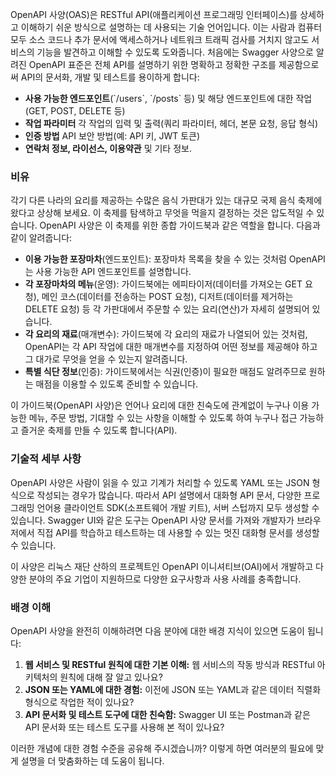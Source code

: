OpenAPI 사양(OAS)은 RESTful API(애플리케이션 프로그래밍 인터페이스)를 상세하고 이해하기 쉬운 방식으로 설명하는 데 사용되는 기술 언어입니다. 이는 사람과 컴퓨터 모두 소스 코드나 추가 문서에 액세스하거나 네트워크 트래픽 검사를 거치지 않고도 서비스의 기능을 발견하고 이해할 수 있도록 도와줍니다. 처음에는 Swagger 사양으로 알려진 OpenAPI 표준은 전체 API를 설명하기 위한 명확하고 정확한 구조를 제공함으로써 API의 문서화, 개발 및 테스트를 용이하게 합니다:

- **사용 가능한 엔드포인트**(\`/users\`, \`/posts\` 등) 및 해당 엔드포인트에 대한 작업(GET, POST, DELETE 등)
- **작업 파라미터** 각 작업의 입력 및 출력(쿼리 파라미터, 헤더, 본문 요청, 응답 형식)
- **인증 방법** API 보안 방법(예: API 키, JWT 토큰)
- **연락처 정보, 라이선스, 이용약관** 및 기타 정보.

### 비유

각기 다른 나라의 요리를 제공하는 수많은 음식 가판대가 있는 대규모 국제 음식 축제에 왔다고 상상해 보세요. 이 축제를 탐색하고 무엇을 먹을지 결정하는 것은 압도적일 수 있습니다. OpenAPI 사양은 이 축제를 위한 종합 가이드북과 같은 역할을 합니다. 다음과 같이 알려줍니다:

- **이용 가능한 포장마차**(엔드포인트): 포장마차 목록을 찾을 수 있는 것처럼 OpenAPI는 사용 가능한 API 엔드포인트를 설명합니다.
- **각 포장마차의 메뉴**(운영): 가이드북에는 에피타이저(데이터를 가져오는 GET 요청), 메인 코스(데이터를 전송하는 POST 요청), 디저트(데이터를 제거하는 DELETE 요청) 등 각 가판대에서 주문할 수 있는 요리(연산)가 자세히 설명되어 있습니다.
- **각 요리의 재료**(매개변수): 가이드북에 각 요리의 재료가 나열되어 있는 것처럼, OpenAPI는 각 API 작업에 대한 매개변수를 지정하여 어떤 정보를 제공해야 하고 그 대가로 무엇을 얻을 수 있는지 알려줍니다.
- **특별 식단 정보**(인증): 가이드북에서는 식권(인증)이 필요한 매점도 알려주므로 원하는 매점을 이용할 수 있도록 준비할 수 있습니다.

이 가이드북(OpenAPI 사양)은 언어나 요리에 대한 친숙도에 관계없이 누구나 이용 가능한 메뉴, 주문 방법, 기대할 수 있는 사항을 이해할 수 있도록 하여 누구나 접근 가능하고 즐거운 축제를 만들 수 있도록 합니다(API).

### 기술적 세부 사항

OpenAPI 사양은 사람이 읽을 수 있고 기계가 처리할 수 있도록 YAML 또는 JSON 형식으로 작성되는 경우가 많습니다. 따라서 API 설명에서 대화형 API 문서, 다양한 프로그래밍 언어용 클라이언트 SDK(소프트웨어 개발 키트), 서버 스텁까지 모두 생성할 수 있습니다. Swagger UI와 같은 도구는 OpenAPI 사양 문서를 가져와 개발자가 브라우저에서 직접 API를 학습하고 테스트하는 데 사용할 수 있는 멋진 대화형 문서를 생성할 수 있습니다.

이 사양은 리눅스 재단 산하의 프로젝트인 OpenAPI 이니셔티브(OAI)에서 개발하고 다양한 분야의 주요 기업이 지원하므로 다양한 요구사항과 사용 사례를 충족합니다.

### 배경 이해

OpenAPI 사양을 완전히 이해하려면 다음 분야에 대한 배경 지식이 있으면 도움이 됩니다:

1. **웹 서비스 및 RESTful 원칙에 대한 기본 이해:** 웹 서비스의 작동 방식과 RESTful 아키텍처의 원칙에 대해 잘 알고 있나요?
2. **JSON 또는 YAML에 대한 경험:** 이전에 JSON 또는 YAML과 같은 데이터 직렬화 형식으로 작업한 적이 있나요?
3. **API 문서화 및 테스트 도구에 대한 친숙함:** Swagger UI 또는 Postman과 같은 API 문서화 또는 테스트 도구를 사용해 본 적이 있나요?

이러한 개념에 대한 경험 수준을 공유해 주시겠습니까? 이렇게 하면 여러분의 필요에 맞게 설명을 더 맞춤화하는 데 도움이 됩니다.
